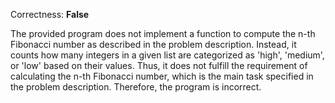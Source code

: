Correctness: **False**

The provided program does not implement a function to compute the n-th Fibonacci number as described in the problem description. Instead, it counts how many integers in a given list are categorized as 'high', 'medium', or 'low' based on their values. Thus, it does not fulfill the requirement of calculating the n-th Fibonacci number, which is the main task specified in the problem description. Therefore, the program is incorrect.